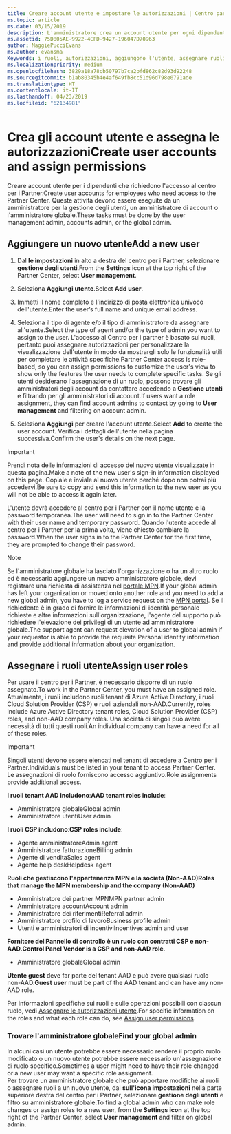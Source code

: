 ```yaml
---
title: Creare account utente e impostare le autorizzazioni | Centro partner
ms.topic: article
ms.date: 03/15/2019
description: L'amministratore crea un account utente per ogni dipendente del partner che deve accedere al Centro per i partner.
ms.assetid: 75D805AE-9922-4CFD-9427-196047D70963
author: MaggiePucciEvans
ms.author: evansma
Keywords: i ruoli, autorizzazioni, aggiungono l'utente, assegnare ruoli, amministratore, dell'agente,
ms.localizationpriority: medium
ms.openlocfilehash: 3829a18a78cb50797b7ca2bfd862c82d93d92248
ms.sourcegitcommit: b1ab80345b4e4af649fb8cc51d96d798e0791ade
ms.translationtype: HT
ms.contentlocale: it-IT
ms.lasthandoff: 04/23/2019
ms.locfileid: "62134981"
---
```

# <a name="create-user-accounts-and-assign-permissions"></a><span data-ttu-id="86399-104">Crea gli account utente e assegna le autorizzazioni</span><span class="sxs-lookup"><span data-stu-id="86399-104">Create user accounts and assign permissions</span></span>

<span data-ttu-id="86399-105">Creare account utente per i dipendenti che richiedono l'accesso al centro per i Partner.</span><span class="sxs-lookup"><span data-stu-id="86399-105">Create user accounts for employees who need access to the Partner Center.</span></span> <span data-ttu-id="86399-106">Queste attività devono essere eseguite da un amministratore per la gestione degli utenti, un amministratore di account o l'amministratore globale.</span><span class="sxs-lookup"><span data-stu-id="86399-106">These tasks must be done by the user management admin, accounts admin, or the global admin.</span></span> 


## <a name="add-a-new-user"></a><span data-ttu-id="86399-107">Aggiungere un nuovo utente</span><span class="sxs-lookup"><span data-stu-id="86399-107">Add a new user</span></span>

1. <span data-ttu-id="86399-108">Dal **le impostazioni** in alto a destra del centro per i Partner, selezionare **gestione degli utenti**.</span><span class="sxs-lookup"><span data-stu-id="86399-108">From the **Settings** icon at the top right of the Partner Center, select **User management**.</span></span>

2.  <span data-ttu-id="86399-109">Seleziona **Aggiungi utente**.</span><span class="sxs-lookup"><span data-stu-id="86399-109">Select **Add user**.</span></span>

3.  <span data-ttu-id="86399-110">Immetti il nome completo e l'indirizzo di posta elettronica univoco dell'utente.</span><span class="sxs-lookup"><span data-stu-id="86399-110">Enter the user’s full name and unique email address.</span></span>

4.  <span data-ttu-id="86399-111">Seleziona il tipo di agente e/o il tipo di amministratore da assegnare all'utente.</span><span class="sxs-lookup"><span data-stu-id="86399-111">Select the type of agent and/or the type of admin you want to assign to the user.</span></span> <span data-ttu-id="86399-112">L'accesso al Centro per i partner è basato sui ruoli, pertanto puoi assegnare autorizzazioni per personalizzare la visualizzazione dell'utente in modo da mostrargli solo le funzionalità utili per completare le attività specifiche.</span><span class="sxs-lookup"><span data-stu-id="86399-112">Partner Center access is role-based, so you can assign permissions to customize the user's view to show only the features the user needs to complete specific tasks.</span></span>  <span data-ttu-id="86399-113">Se gli utenti desiderano l'assegnazione di un ruolo, possono trovare gli amministratori degli account da contattare accedendo a **Gestione utenti** e filtrando per gli amministratori di account.</span><span class="sxs-lookup"><span data-stu-id="86399-113">If users want a role assignment, they can find account admins to contact by going to **User management** and filtering on account admin.</span></span>

5.  <span data-ttu-id="86399-114">Seleziona **Aggiungi** per creare l'account utente.</span><span class="sxs-lookup"><span data-stu-id="86399-114">Select **Add** to create the user account.</span></span> <span data-ttu-id="86399-115">Verifica i dettagli dell'utente nella pagina successiva.</span><span class="sxs-lookup"><span data-stu-id="86399-115">Confirm the user's details on the next page.</span></span>

> [!IMPORTANT]  
> <span data-ttu-id="86399-116">Prendi nota delle informazioni di accesso del nuovo utente visualizzate in questa pagina.</span><span class="sxs-lookup"><span data-stu-id="86399-116">Make a note of the new user's sign-in information displayed on this page.</span></span> <span data-ttu-id="86399-117">Copiale e inviale al nuovo utente perché dopo non potrai più accedervi.</span><span class="sxs-lookup"><span data-stu-id="86399-117">Be sure to copy and send this information to the new user as you will not be able to access it again later.</span></span> 

<span data-ttu-id="86399-118">L'utente dovrà accedere al centro per i Partner con il nome utente e la password temporanea.</span><span class="sxs-lookup"><span data-stu-id="86399-118">The user will need to sign in to the Partner Center with their user name and temporary password.</span></span> <span data-ttu-id="86399-119">Quando l'utente accede al centro per i Partner per la prima volta, viene chiesto cambiare la password.</span><span class="sxs-lookup"><span data-stu-id="86399-119">When the user signs in to the Partner Center for the first time, they are prompted to change their password.</span></span> 

> [!NOTE]  
>  <span data-ttu-id="86399-120">Se l'amministratore globale ha lasciato l'organizzazione o ha un altro ruolo ed è necessario aggiungere un nuovo amministratore globale, devi registrare una richiesta di assistenza nel [portale MPN](https://partner.microsoft.com/support).</span><span class="sxs-lookup"><span data-stu-id="86399-120">If your global admin has left your organization or moved onto another role and you need to add a new global admin, you have to log a service request on the [MPN portal](https://partner.microsoft.com/support).</span></span> <span data-ttu-id="86399-121">Se il richiedente è in grado di fornire le informazioni di identità personale richieste e altre informazioni sull'organizzazione, l'agente del supporto può richiedere l'elevazione dei privilegi di un utente ad amministratore globale.</span><span class="sxs-lookup"><span data-stu-id="86399-121">The support agent can request elevation of a user to global admin if your requestor is able to provide the requisite Personal identity information and provide additional information about your organization.</span></span>

## <a name="assign-user-roles"></a><span data-ttu-id="86399-122">Assegnare i ruoli utente</span><span class="sxs-lookup"><span data-stu-id="86399-122">Assign user roles</span></span>

<span data-ttu-id="86399-123">Per usare il centro per i Partner, è necessario disporre di un ruolo assegnato.</span><span class="sxs-lookup"><span data-stu-id="86399-123">To work in the Partner Center, you must have an assigned role.</span></span>  <span data-ttu-id="86399-124">Attualmente, i ruoli includono ruoli tenant di Azure Active Directory, i ruoli Cloud Solution Provider (CSP) e ruoli aziendali non-AAD.</span><span class="sxs-lookup"><span data-stu-id="86399-124">Currently, roles include Azure Active Directory tenant roles, Cloud Solution Provider (CSP) roles, and non-AAD company roles.</span></span> <span data-ttu-id="86399-125">Una società di singoli può avere necessità di tutti questi ruoli.</span><span class="sxs-lookup"><span data-stu-id="86399-125">An individual company can have a need for all of these roles.</span></span>

>[!Important]
><span data-ttu-id="86399-126">Singoli utenti devono essere elencati nel tenant di accedere a Centro per i Partner.</span><span class="sxs-lookup"><span data-stu-id="86399-126">Individuals must be listed in your tenant to access Partner Center.</span></span> <span data-ttu-id="86399-127">Le assegnazioni di ruolo forniscono accesso aggiuntivo.</span><span class="sxs-lookup"><span data-stu-id="86399-127">Role assignments provide additional access.</span></span>


<span data-ttu-id="86399-128">**I ruoli tenant AAD includono**:</span><span class="sxs-lookup"><span data-stu-id="86399-128">**AAD tenant roles include**:</span></span>
- <span data-ttu-id="86399-129">Amministratore globale</span><span class="sxs-lookup"><span data-stu-id="86399-129">Global admin</span></span>
- <span data-ttu-id="86399-130">Amministratore utenti</span><span class="sxs-lookup"><span data-stu-id="86399-130">User admin</span></span>

<span data-ttu-id="86399-131">**I ruoli CSP includono**:</span><span class="sxs-lookup"><span data-stu-id="86399-131">**CSP roles include**:</span></span>
- <span data-ttu-id="86399-132">Agente amministratore</span><span class="sxs-lookup"><span data-stu-id="86399-132">Admin agent</span></span>
- <span data-ttu-id="86399-133">Amministratore fatturazione</span><span class="sxs-lookup"><span data-stu-id="86399-133">Billing admin</span></span>
- <span data-ttu-id="86399-134">Agente di vendita</span><span class="sxs-lookup"><span data-stu-id="86399-134">Sales agent</span></span>
- <span data-ttu-id="86399-135">Agente help desk</span><span class="sxs-lookup"><span data-stu-id="86399-135">Helpdesk agent</span></span>

<span data-ttu-id="86399-136">**Ruoli che gestiscono l'appartenenza MPN e la società (Non-AAD)**</span><span class="sxs-lookup"><span data-stu-id="86399-136">**Roles that manage the MPN membership and the company (Non-AAD)**</span></span>
- <span data-ttu-id="86399-137">Amministratore dei partner MPN</span><span class="sxs-lookup"><span data-stu-id="86399-137">MPN partner admin</span></span>
- <span data-ttu-id="86399-138">Amministratore account</span><span class="sxs-lookup"><span data-stu-id="86399-138">Account admin</span></span>
- <span data-ttu-id="86399-139">Amministratore dei riferimenti</span><span class="sxs-lookup"><span data-stu-id="86399-139">Referral admin</span></span>
- <span data-ttu-id="86399-140">Amministratore profilo di lavoro</span><span class="sxs-lookup"><span data-stu-id="86399-140">Business profile admin</span></span>
- <span data-ttu-id="86399-141">Utenti e amministratori di incentivi</span><span class="sxs-lookup"><span data-stu-id="86399-141">Incentives admin and user</span></span>

<span data-ttu-id="86399-142">**Fornitore del Pannello di controllo è un ruolo con contratti CSP e non-AAD**.</span><span class="sxs-lookup"><span data-stu-id="86399-142">**Control Panel Vendor is a CSP and non-AAD role**.</span></span>
- <span data-ttu-id="86399-143">Amministratore globale</span><span class="sxs-lookup"><span data-stu-id="86399-143">Global admin</span></span>

<span data-ttu-id="86399-144">**Utente guest** deve far parte del tenant AAD e può avere qualsiasi ruolo non-AAD.</span><span class="sxs-lookup"><span data-stu-id="86399-144">**Guest user** must be part of the AAD tenant and can have any non-AAD role.</span></span>

<span data-ttu-id="86399-145">Per informazioni specifiche sui ruoli e sulle operazioni possibili con ciascun ruolo, vedi [Assegnare le autorizzazioni utente](permissions-overview.md).</span><span class="sxs-lookup"><span data-stu-id="86399-145">For specific information on the roles and what each role can do, see [Assign user permissions](permissions-overview.md).</span></span>



### <a name="find-your-global-admin"></a><span data-ttu-id="86399-146">Trovare l'amministratore globale</span><span class="sxs-lookup"><span data-stu-id="86399-146">Find your global admin</span></span>

<span data-ttu-id="86399-147">In alcuni casi un utente potrebbe essere necessario rendere il proprio ruolo modificato o un nuovo utente potrebbe essere necessario un'assegnazione di ruolo specifico.</span><span class="sxs-lookup"><span data-stu-id="86399-147">Sometimes a user might need to have their role changed or a new user may want a specific role assignment.</span></span>  
<span data-ttu-id="86399-148">Per trovare un amministratore globale che può apportare modifiche ai ruoli o assegnare ruoli a un nuovo utente, dal **sull'icona impostazioni** nella parte superiore destra del centro per i Partner, selezionare **gestione degli utenti** e filtro su amministratore globale.</span><span class="sxs-lookup"><span data-stu-id="86399-148">To find a global admin who can make role changes or assign roles to a new user, from the **Settings icon** at the top right of the Partner Center, select **User management** and filter on global admin.</span></span> 








